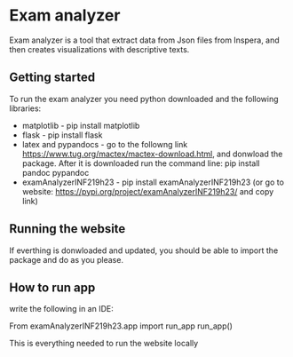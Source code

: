 # Exam analyzer
Exam analyzer is a tool that extract data from Json files from Inspera, and then creates visualizations with descriptive texts.

## Getting started
To run the exam analyzer you need python downloaded and the following libraries:
- matplotlib - pip install matplotlib
- flask - pip install flask
- latex and pypandocs - go to the followng link https://www.tug.org/mactex/mactex-download.html, and donwload the package. After it is downloaded run  the command line:  pip install pandoc pypandoc
- examAnalyzerINF219h23 - pip install examAnalyzerINF219h23 (or go to website: https://pypi.org/project/examAnalyzerINF219h23/ and copy link)

## Running the website
If everthing is donwloaded and updated, you should be able to import the package and do as you please. 

## How to run app
write the following in an IDE:

From examAnalyzerINF219h23.app import run_app
run_app()

This is everything needed to run the website locally
